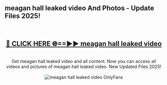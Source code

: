 <h2>meagan hall leaked video And Photos - Update Files 2025!</h2>
<br>
<div align="center">
<h2><a href="https://betterlinks.top/A2PfLJ" rel="nofollow">🔴 CLICK HERE 🌐==►► meagan hall leaked video</a></h2>
<br>
Get meagan hall leaked video and all content. Now you can access all videos and pictures of meagan hall leaked video. New Updated Files 2025!
<br>
<br>
<a href="https://betterlinks.top/A2PfLJ" rel="nofollow" data-target="animated-image.originalLink"><img src="https://i.imgur.com/dJHk4Zq.gif" alt="meagan hall leaked video OnlyFans" style="max-width: 100%; display: inline-block;" data-target="animated-image.originalImage"></a>
</div>
<br>